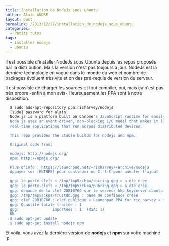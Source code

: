 ```yaml
---
title: Installation de NodeJs sous Ubuntu
author: Alain ANDRE
layout: post
permalink: /2013/12/27/installation_de_nodejs_sous_ubuntu
categories:
  - Petits tutos
tags:
  - installer nodejs
  - ubuntu
---
```

Il est possible d'installer NodeJs sous Ubuntu depuis les repos proposés par la distribution. Mais la version n'est pas toujours à jour. NodeJs est la dernière technologie en vogue dans le monde du web et nombre de packages évoluent très vite et on des pré-requis de version du serveur.

Il est possible de charger les sources et tout compiler, oui, mais ça n'est pas très propre -enfin à mon avis- Heureusement les PPA sont à notre disposition.
```bash
  $ sudo add-apt-repository ppa:richarvey/nodejs
  [sudo] password for alain:
  Node.js is a platform built on Chrome's JavaScript runtime for easily building fast, scalable network applications.
  Node.js uses an event-driven, non-blocking I/O model that makes it lightweight and efficient, perfect for data-intensive
  real-time applications that run across distributed devices.

  This repo provides the stable builds for nodejs and npm.

  Original code from:

  nodejs: http://nodejs.org/
  npm: http://npmjs.org/

  Plus d’info : https://launchpad.net/~richarvey/+archive/nodejs
  Appuyez sur [ENTRÉE] pour continuer ou Ctrl-C pour annuler l’ajout

  gpg: le porte-clefs « /tmp/tmp5zckpa/secring.gpg » a été créé
  gpg: le porte-clefs « /tmp/tmp5zckpa/pubring.gpg » a été créé
  gpg: demande de la clef 20B1B760 sur le serveur hkp keyserver.ubuntu.com
  gpg: /tmp/tmp5zckpa/trustdb.gpg : base de confiance créée
  gpg: clef 20B1B760 : clef publique « Launchpad PPA for ric_harvey » importée
  gpg: Quantité totale traitée : 1
  gpg:               importées : 1  (RSA: 1)
  OK
  $ sudo apt-get update
  $ sudo apt-get install nodejs npm
```

Et voilà, vous avez la dernière version de **nodejs** et **npm** sur votre machine ;p
